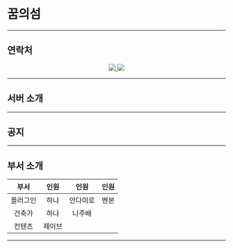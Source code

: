 # 꿈의섬

---

## 연락처

<p align="center">
  <a href="https://band.us/@atheonserver">
    <img src="https://img.shields.io/badge/-%EB%B0%B4%EB%93%9C-brightgreen">
  </a>
  <a href="https://open.kakao.com/o/sZRrTesc">
    <img src="https://img.shields.io/badge/-%EC%B9%B4%EC%B9%B4%EC%98%A4%ED%86%A1-yellow">
  </a>
</p>

---

## 서버 소개

---

## 공지

---

## 부서 소개

|부서|인원|인원|인원|
|:---:|:---:|:---:|:---:
|플러그인|하나|안다미로|벤본|
|건축가|하나|나주배||
|컨텐츠|제이브|||

---

